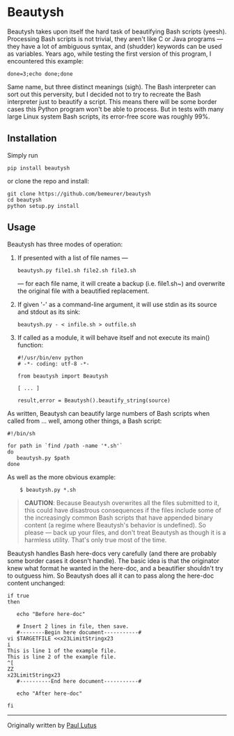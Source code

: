 # Beautysh

Beautysh takes upon itself the hard task of beautifying Bash scripts (yeesh).
Processing Bash scripts is not trivial, they aren't like C or Java programs —
they have a lot of ambiguous syntax, and (shudder) keywords can be used as
variables. Years ago, while testing the first version of this program, I
encountered this example:
```shell
done=3;echo done;done
```
Same name, but three distinct meanings (sigh). The Bash interpreter can sort out
 this perversity, but I decided not to try to recreate the Bash interpreter just
 to beautify a script. This means there will be some border cases this Python
program won't be able to process. But in tests with many large Linux system
Bash scripts, its error-free score was roughly 99%.

## Installation

Simply run
```shell
pip install beautysh
```
or clone the repo and install:
```shell
git clone https://github.com/bemeurer/beautysh
cd beautysh
python setup.py install
```

## Usage

Beautysh has three modes of operation:

1.  If presented with a list of file names —
    ```shell
    beautysh.py file1.sh file2.sh file3.sh
    ```
    — for each file name, it will create a backup (i.e. file1.sh~) and overwrite
     the original file with a beautified replacement.

2.  If given '-' as a command-line argument, it will use stdin as its source and
stdout as its sink:
    ```shell
    beautysh.py - < infile.sh > outfile.sh
    ```

3.  If called as a module, it will behave itself and not execute its main()
function:
    ```shell
    #!/usr/bin/env python
    # -*- coding: utf-8 -*-

    from beautysh import Beautysh

    [ ... ]

    result,error = Beautysh().beautify_string(source)
    ```

As written, Beautysh can beautify large numbers of Bash scripts when called
from ... well, among other things, a Bash script:
```shell
#!/bin/sh

for path in `find /path -name '*.sh'`
do
   beautysh.py $path
done
```
As well as the more obvious example:
```shell
    $ beautysh.py *.sh
```

> **CAUTION**: Because Beautysh overwrites all the files submitted to it, this
> could have disastrous consequences if the files include some of the
> increasingly common Bash scripts that have appended binary content (a regime
> where Beautysh's behavior is undefined). So please — back up your files,
> and don't treat Beautysh as though it is a harmless utility. That's only true
> most of the time.

Beautysh handles Bash here-docs very carefully (and there are probably some
border cases it doesn't handle). The basic idea is that the originator knew what
 format he wanted in the here-doc, and a beautifier shouldn't try to outguess
him. So Beautysh does all it can to pass along the here-doc content
unchanged:
```shell
if true
then

   echo "Before here-doc"

   # Insert 2 lines in file, then save.
   #--------Begin here document-----------#
vi $TARGETFILE <<x23LimitStringx23
i
This is line 1 of the example file.
This is line 2 of the example file.
^[
ZZ
x23LimitStringx23
   #----------End here document-----------#

   echo "After here-doc"

fi
```
________________________________________________________________________________

Originally written by [Paul Lutus](http://arachnoid.com/python/beautify_bash_program.html)

